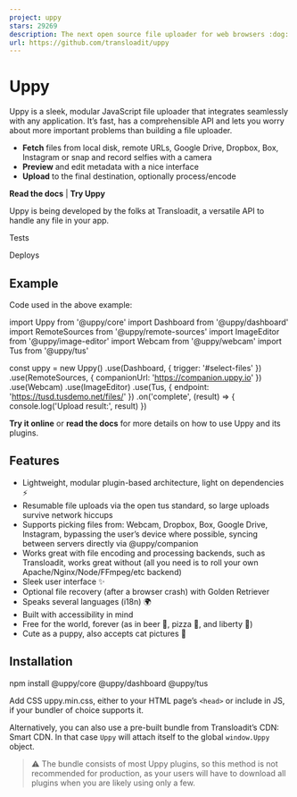 ```yaml
---
project: uppy
stars: 29269
description: The next open source file uploader for web browsers :dog: 
url: https://github.com/transloadit/uppy
---
```


Uppy
====

Uppy is a sleek, modular JavaScript file uploader that integrates seamlessly with any application. It’s fast, has a comprehensible API and lets you worry about more important problems than building a file uploader.

-   **Fetch** files from local disk, remote URLs, Google Drive, Dropbox, Box, Instagram or snap and record selfies with a camera
-   **Preview** and edit metadata with a nice interface
-   **Upload** to the final destination, optionally process/encode

**Read the docs** | **Try Uppy**

Uppy is being developed by the folks at Transloadit, a versatile API to handle any file in your app.

Tests

Deploys

Example
-------

Code used in the above example:

import Uppy from '@uppy/core'
import Dashboard from '@uppy/dashboard'
import RemoteSources from '@uppy/remote-sources'
import ImageEditor from '@uppy/image-editor'
import Webcam from '@uppy/webcam'
import Tus from '@uppy/tus'

const uppy \= new Uppy()
  .use(Dashboard, { trigger: '#select-files' })
  .use(RemoteSources, { companionUrl: 'https://companion.uppy.io' })
  .use(Webcam)
  .use(ImageEditor)
  .use(Tus, { endpoint: 'https://tusd.tusdemo.net/files/' })
  .on('complete', (result) \=> {
    console.log('Upload result:', result)
  })

**Try it online** or **read the docs** for more details on how to use Uppy and its plugins.

Features
--------

-   Lightweight, modular plugin-based architecture, light on dependencies ⚡
-   Resumable file uploads via the open tus standard, so large uploads survive network hiccups
-   Supports picking files from: Webcam, Dropbox, Box, Google Drive, Instagram, bypassing the user’s device where possible, syncing between servers directly via @uppy/companion
-   Works great with file encoding and processing backends, such as Transloadit, works great without (all you need is to roll your own Apache/Nginx/Node/FFmpeg/etc backend)
-   Sleek user interface ✨
-   Optional file recovery (after a browser crash) with Golden Retriever
-   Speaks several languages (i18n) 🌍
-   Built with accessibility in mind
-   Free for the world, forever (as in beer 🍺, pizza 🍕, and liberty 🗽)
-   Cute as a puppy, also accepts cat pictures 🐶

Installation
------------

npm install @uppy/core @uppy/dashboard @uppy/tus

Add CSS uppy.min.css, either to your HTML page’s `<head>` or include in JS, if your bundler of choice supports it.

Alternatively, you can also use a pre-built bundle from Transloadit’s CDN: Smart CDN. In that case `Uppy` will attach itself to the global `window.Uppy` object.

> ⚠️ The bundle consists of most Uppy plugins, so this method is not recommended for production, as your users will have to download all plugins when you are likely using only a few.

<!-- 1. Add CSS to \`<head>\` -->
<link
  href\="https://releases.transloadit.com/uppy/v4.8.0/uppy.min.css"
  rel\="stylesheet"
/>

<!-- 2. Initialize -->
<div id\="files-drag-drop"\></div\>
<script type\="module"\>
  import {
    Uppy,
    Dashboard,
    Tus,
  } from 'https://releases.transloadit.com/uppy/v4.8.0/uppy.min.mjs'

  const uppy \= new Uppy()
  uppy.use(Dashboard, { target: '#files-drag-drop' })
  uppy.use(Tus, { endpoint: 'https://tusd.tusdemo.net/files/' })
</script\>

Documentation
-------------

-   Uppy — full list of options, methods and events
-   Companion — setting up and running a Companion instance, which adds support for Instagram, Dropbox, Box, Google Drive and remote URLs
-   React — components to integrate Uppy UI plugins with React apps
-   Architecture & Writing a Plugin — how to write a plugin for Uppy

Plugins
-------

### UI Elements

-   `Dashboard` — universal UI with previews, progress bars, metadata editor and all the cool stuff. Required for most UI plugins like Webcam and Instagram
-   `Progress Bar` — minimal progress bar that fills itself when upload progresses
-   `Status Bar` — more detailed progress, pause/resume/cancel buttons, percentage, speed, uploaded/total sizes (included by default with `Dashboard`)
-   `Informer` — send notifications like “smile” before taking a selfie or “upload failed” when all is lost (also included by default with `Dashboard`)

### Sources

-   `Drag & Drop` — plain drag and drop area
-   `File Input` — even plainer “select files” button
-   `Webcam` — snap and record those selfies 📷
-   ⓒ `Google Drive` — import files from Google Drive
-   ⓒ `Dropbox` — import files from Dropbox
-   ⓒ `Box` — import files from Box
-   ⓒ `Instagram` — import images and videos from Instagram
-   ⓒ `Facebook` — import images and videos from Facebook
-   ⓒ `OneDrive` — import files from Microsoft OneDrive
-   ⓒ `Import From URL` — import direct URLs from anywhere on the web

The ⓒ mark means that `@uppy/companion`, a server-side component, is needed for a plugin to work.

### Destinations

-   `Tus` — resumable uploads via the open tus standard
-   `XHR Upload` — regular uploads for any backend out there (like Apache, Nginx)
-   `AWS S3` — plain upload to AWS S3 or compatible services
-   `AWS S3 Multipart` — S3-style “Multipart” upload to AWS or compatible services

### File Processing

-   `Transloadit` — support for Transloadit’s robust file uploading and encoding backend

### Miscellaneous

-   `Golden Retriever` — restores files after a browser crash, like it’s nothing
-   `Thumbnail Generator` — generates image previews (included by default with `Dashboard`)
-   `Form` — collects metadata from `<form>` right before an Uppy upload, then optionally appends results back to the form
-   `Redux` — for your emerging time traveling needs

React
-----

-   React — components to integrate Uppy UI plugins with React apps
-   React Native — basic Uppy component for React Native with Expo

Browser Support
---------------

We aim to support recent versions of Chrome, Firefox, and Safari.

FAQ
---

### Why not use `<input type="file">`?

Having no JavaScript beats having a lot of it, so that’s a fair question! Running an uploading & encoding business for ten years though we found that in cases, the file input leaves some to be desired:

-   We received complaints about broken uploads and found that resumable uploads are important, especially for big files and to be inclusive towards people on poorer connections (we also launched tus.io to attack that problem). Uppy uploads can survive network outages and browser crashes or accidental navigate-aways.
-   Uppy supports editing meta information before uploading.
-   Uppy allows cropping images before uploading.
-   There’s the situation where people are using their mobile devices and want to upload on the go, but they have their picture on Instagram, files in Dropbox or a plain file URL from anywhere on the open web. Uppy allows to pick files from those and push it to the destination without downloading it to your mobile device first.
-   Accurate upload progress reporting is an issue on many platforms.
-   Some file validation — size, type, number of files — can be done on the client with Uppy.
-   Uppy integrates webcam support, in case your users want to upload a picture/video/audio that does not exist yet :)
-   A larger drag and drop surface can be pleasant to work with. Some people also like that you can control the styling, language, etc.
-   Uppy is aware of encoding backends. Often after an upload, the server needs to rotate, detect faces, optimize for iPad, or what have you. Uppy can track progress of this and report back to the user in different ways.
-   Sometimes you might want your uploads to happen while you continue to interact on the same single page.

Not all apps need all these features. An `<input type="file">` is fine in many situations. But these were a few things that our customers hit / asked about enough to spark us to develop Uppy.

### Why is all this goodness free?

Transloadit’s team is small and we have a shared ambition to make a living from open source. By giving away projects like tus.io and Uppy, we’re hoping to advance the state of the art, make life a tiny little bit better for everyone and in doing so have rewarding jobs and get some eyes on our commercial service: a content ingestion & processing platform.

Our thinking is that if only a fraction of our open source userbase can see the appeal of hosted versions straight from the source, that could already be enough to sustain our work. So far this is working out! We’re able to dedicate 80% of our time to open source and haven’t gone bankrupt yet. :D

### Does Uppy support S3 uploads?

Yes, please check out the docs for more information.

### Can I use Uppy with Rails/Node.js/Go/PHP?

Yes, whatever you want on the backend will work with `@uppy/xhr-upload` plugin, since it only does a `POST` or `PUT` request. Here’s a PHP backend example.

If you want resumability with the Tus plugin, use one of the tus server implementations 👌🏼

And you’ll need `@uppy/companion` if you’d like your users to be able to pick files from Instagram, Google Drive, Dropbox or via direct URLs (with more services coming).

Contributions are welcome
-------------------------

-   Contributor’s guide in `.github/CONTRIBUTING.md`
-   Changelog to track our release progress (we aim to roll out a release every month): `CHANGELOG.md`

Used by
-------

Uppy is used by: Photobox, Issuu, Law Insider, Cool Tabs, Soundoff, Scrumi, Crive and others.

Use Uppy in your project? Let us know!

Contributors
------------

License
-------

The MIT License.
